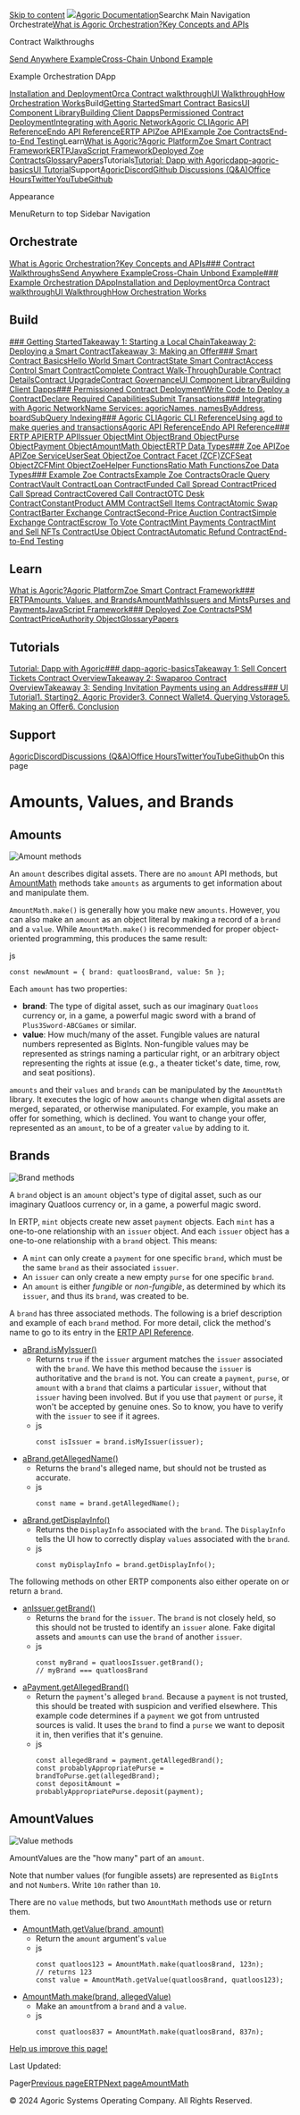 
 [Skip to content](#VPContent) [![](/agoric-logo-red.svg)Agoric Documentation](/)Search`K` Main Navigation Orchestrate[What is Agoric Orchestration?](/guides/orchestration/)[Key Concepts and APIs](/guides/orchestration/key-concepts.html)

Contract Walkthroughs

[Send Anywhere Example](/guides/orchestration/contract-walkthroughs/send-anywhere.html)[Cross-Chain Unbond Example](/guides/orchestration/contract-walkthroughs/cross-chain-unbond.html)

Example Orchestration DApp

[Installation and Deployment](/guides/orchestration/orchestration-basics/installation.html)[Orca Contract walkthrough](/guides/orchestration/orchestration-basics/contract.html)[UI Walkthrough](/guides/orchestration/orchestration-basics/ui.html)[How Orchestration Works](/guides/orchestration/how-orch-works.html)Build[Getting Started](/guides/getting-started/)[Smart Contract Basics](/guides/zoe/contract-basics.html)[UI Component Library](/guides/UIComponentLibrary/)[Building Client Dapps](/guides/getting-started/contract-rpc.html)[Permissioned Contract Deployment](/guides/coreeval/)[Integrating with Agoric Network](/guides/integration/chain-integration.html)[Agoric CLI](/guides/agoric-cli/)[Agoric API Reference](https://agoric-sdk.pages.dev/)[Endo API Reference](https://endojs.github.io/endo/)[ERTP API](/reference/ertp-api/)[Zoe API](/reference/zoe-api/)[Example Zoe Contracts](/guides/zoe/contracts/)[End-to-End Testing](/e2e-testing.html)Learn[What is Agoric?](/what-is-agoric.html)[Agoric Platform](/guides/platform/)[Zoe Smart Contract Framework](/guides/zoe/)[ERTP](/guides/ertp/)[JavaScript Framework](/guides/js-programming/)[Deployed Zoe Contracts](/guides/zoe/actual-contracts/)[Glossary](/glossary/)[Papers](https://agoric.com/papers/)Tutorials[Tutorial: Dapp with Agoric](/guides/getting-started/tutorial/)[dapp-agoric-basics](/guides/getting-started/tutorial-dapp-agoric-basics.html)[UI Tutorial](/guides/getting-started/ui-tutorial/)Support[Agoric](https://agoric.com/)[Discord](https://agoric.com/discord)[Github Discussions (Q&A)](https://github.com/Agoric/agoric-sdk/discussions)[Office Hours](https://github.com/Agoric/agoric-sdk/wiki/Office-Hours)[Twitter](https://twitter.com/agoric)[YouTube](https://www.youtube.com/channel/UCpY91oQLh_Lp0mitdZ5bYWg/)[Github](https://github.com/Agoric/)

Appearance

MenuReturn to top Sidebar Navigation 

Orchestrate
-----------

[What is Agoric Orchestration?](/guides/orchestration/)[Key Concepts and APIs](/guides/orchestration/key-concepts.html)[### Contract Walkthroughs](/guides/orchestration/contract-walkthroughs/)[Send Anywhere Example](/guides/orchestration/contract-walkthroughs/send-anywhere.html)[Cross-Chain Unbond Example](/guides/orchestration/contract-walkthroughs/cross-chain-unbond.html)[### Example Orchestration DApp](/guides/orchestration/orchestration-basics/)[Installation and Deployment](/guides/orchestration/orchestration-basics/installation.html)[Orca Contract walkthrough](/guides/orchestration/orchestration-basics/contract.html)[UI Walkthrough](/guides/orchestration/orchestration-basics/ui.html)[How Orchestration Works](/guides/orchestration/how-orch-works.html)

Build
-----

[### Getting Started](/guides/getting-started/)[Takeaway 1: Starting a Local Chain](/guides/getting-started/explainer-how-to-start-a-local-chain.html)[Takeaway 2: Deploying a Smart Contract](/guides/getting-started/explainer-deploying-a-smart-contact.html)[Takeaway 3: Making an Offer](/guides/getting-started/explainer-how-to-make-an-offer.html)[### Smart Contract Basics](/guides/zoe/contract-basics.html)[Hello World Smart Contract](/guides/zoe/contract-hello.html)[State Smart Contract](/guides/zoe/contract-state.html)[Access Control Smart Contract](/guides/zoe/contract-access-control.html)[Complete Contract Walk-Through](/guides/zoe/contract-walkthru.html)[Durable Contract Details](/guides/zoe/contract-details.html)[Contract Upgrade](/guides/zoe/contract-upgrade.html)[Contract Governance](/guides/governance/)[UI Component Library](/guides/UIComponentLibrary/)[Building Client Dapps](/guides/getting-started/contract-rpc.html)[### Permissioned Contract Deployment](/guides/coreeval/)[Write Code to Deploy a Contract](/guides/coreeval/proposal.html)[Declare Required Capabilities](/guides/coreeval/permissions.html)[Submit Transactions](/guides/coreeval/local-testnet.html)[### Integrating with Agoric Network](/guides/integration/chain-integration.html)[Name Services: agoricNames, namesByAddress, board](/guides/integration/name-services.html)[SubQuery Indexing](/guides/subquery-indexing.html)[### Agoric CLI](/guides/agoric-cli/)[Agoric CLI Reference](/guides/agoric-cli/)[Using agd to make queries and transactions](/guides/agoric-cli/agd-query-tx.html)[Agoric API Reference](https://agoric-sdk.pages.dev/)[Endo API Reference](https://endojs.github.io/endo/)[### ERTP API](/reference/ertp-api/)[ERTP API](/reference/ertp-api/)[Issuer Object](/reference/ertp-api/issuer.html)[Mint Object](/reference/ertp-api/mint.html)[Brand Object](/reference/ertp-api/brand.html)[Purse Object](/reference/ertp-api/purse.html)[Payment Object](/reference/ertp-api/payment.html)[AmountMath Object](/reference/ertp-api/amount-math.html)[ERTP Data Types](/reference/ertp-api/ertp-data-types.html)[### Zoe API](/reference/zoe-api/)[Zoe API](/reference/zoe-api/)[Zoe Service](/reference/zoe-api/zoe.html)[UserSeat Object](/reference/zoe-api/user-seat.html)[Zoe Contract Facet (ZCF)](/reference/zoe-api/zoe-contract-facet.html)[ZCFSeat Object](/reference/zoe-api/zcfseat.html)[ZCFMint Object](/reference/zoe-api/zcfmint.html)[ZoeHelper Functions](/reference/zoe-api/zoe-helpers.html)[Ratio Math Functions](/reference/zoe-api/ratio-math.html)[Zoe Data Types](/reference/zoe-api/zoe-data-types.html)[### Example Zoe Contracts](/guides/zoe/contracts/)[Example Zoe Contracts](/guides/zoe/contracts/)[Oracle Query Contract](/guides/zoe/contracts/oracle.html)[Vault Contract](/guides/zoe/contracts/vault.html)[Loan Contract](/guides/zoe/contracts/loan.html)[Funded Call Spread Contract](/guides/zoe/contracts/fundedCallSpread.html)[Priced Call Spread Contract](/guides/zoe/contracts/pricedCallSpread.html)[Covered Call Contract](/guides/zoe/contracts/covered-call.html)[OTC Desk Contract](/guides/zoe/contracts/otc-desk.html)[ConstantProduct AMM Contract](/guides/zoe/contracts/constantProductAMM.html)[Sell Items Contract](/guides/zoe/contracts/sell-items.html)[Atomic Swap Contract](/guides/zoe/contracts/atomic-swap.html)[Barter Exchange Contract](/guides/zoe/contracts/barter-exchange.html)[Second-Price Auction Contract](/guides/zoe/contracts/second-price-auction.html)[Simple Exchange Contract](/guides/zoe/contracts/simple-exchange.html)[Escrow To Vote Contract](/guides/zoe/contracts/escrow-to-vote.html)[Mint Payments Contract](/guides/zoe/contracts/mint-payments.html)[Mint and Sell NFTs Contract](/guides/zoe/contracts/mint-and-sell-nfts.html)[Use Object Contract](/guides/zoe/contracts/use-obj-example.html)[Automatic Refund Contract](/guides/zoe/contracts/automatic-refund.html)[End-to-End Testing](/e2e-testing.html)

Learn
-----

[What is Agoric?](/what-is-agoric.html)[Agoric Platform](/guides/platform/)[Zoe Smart Contract Framework](/guides/zoe/)[### ERTP](/guides/ertp/)[Amounts, Values, and Brands](/guides/ertp/amounts.html)[AmountMath](/guides/ertp/amount-math.html)[Issuers and Mints](/guides/ertp/issuers-and-mints.html)[Purses and Payments](/guides/ertp/purses-and-payments.html)[JavaScript Framework](/guides/js-programming/)[### Deployed Zoe Contracts](/guides/zoe/actual-contracts/)[PSM Contract](/guides/zoe/actual-contracts/PSM.html)[PriceAuthority Object](/reference/zoe-api/price-authority.html)[Glossary](/glossary/)[Papers](https://agoric.com/papers/)

Tutorials
---------

[Tutorial: Dapp with Agoric](/guides/getting-started/tutorial/)[### dapp-agoric-basics](/guides/getting-started/tutorial-dapp-agoric-basics.html)[Takeaway 1: Sell Concert Tickets Contract Overview](/guides/getting-started/sell-concert-tickets-contract-explainer.html)[Takeaway 2: Swaparoo Contract Overview](/guides/getting-started/swaparoo-how-to-swap-assets-explainer.html)[Takeaway 3: Sending Invitation Payments using an Address](/guides/getting-started/swaparoo-making-a-payment-explainer.html)[### UI Tutorial](/guides/getting-started/ui-tutorial/)[1. Starting](/guides/getting-started/ui-tutorial/starting.html)[2. Agoric Provider](/guides/getting-started/ui-tutorial/agoric-provider.html)[3. Connect Wallet](/guides/getting-started/ui-tutorial/connect-wallet.html)[4. Querying Vstorage](/guides/getting-started/ui-tutorial/querying-vstorage.html)[5. Making an Offer](/guides/getting-started/ui-tutorial/making-an-offer.html)[6. Conclusion](/guides/getting-started/ui-tutorial/conclusion.html)

Support
-------

[Agoric](https://agoric.com/)[Discord](https://agoric.com/discord)[Discussions (Q&A)](https://github.com/Agoric/agoric-sdk/discussions)[Office Hours](https://github.com/Agoric/agoric-sdk/wiki/Office-Hours)[Twitter](https://twitter.com/agoric)[YouTube](https://www.youtube.com/channel/UCpY91oQLh_Lp0mitdZ5bYWg/)[Github](https://github.com/Agoric/)On this page

Amounts, Values, and Brands [​](#amounts-values-and-brands)
===========================================================

Amounts [​](#amounts)
---------------------

![Amount methods](/assets/amount.DfNdaQdA.svg)

An `amount` describes digital assets. There are no `amount` API methods, but [AmountMath](/reference/ertp-api/amount-math.html) methods take `amounts` as arguments to get information about and manipulate them.

`AmountMath.make()` is generally how you make new `amounts`. However, you can also make an `amount` as an object literal by making a record of a `brand` and a `value`. While `AmountMath.make()` is recommended for proper object-oriented programming, this produces the same result:

js
```
const newAmount = { brand: quatloosBrand, value: 5n };
```

Each `amount` has two properties:

* **brand**: The type of digital asset, such as our imaginary `Quatloos` currency or, in a game, a powerful magic sword with a brand of `Plus3Sword-ABCGames` or similar.
* **value**: How much/many of the asset. Fungible values are natural numbers represented as BigInts. Non-fungible values may be represented as strings naming a particular right, or an arbitrary object representing the rights at issue (e.g., a theater ticket's date, time, row, and seat positions).

`amounts` and their `values` and `brands` can be manipulated by the `AmountMath` library. It executes the logic of how `amounts` change when digital assets are merged, separated, or otherwise manipulated. For example, you make an offer for something, which is declined. You want to change your offer, represented as an `amount`, to be of a greater `value` by adding to it.

Brands [​](#brands)
-------------------

![Brand methods](/assets/brand.BCSTlfch.svg)

A `brand` object is an `amount` object's type of digital asset, such as our imaginary Quatloos currency or, in a game, a powerful magic sword.

In ERTP, `mint` objects create new asset `payment` objects. Each `mint` has a one-to-one relationship with an `issuer` object. And each `issuer` object has a one-to-one relationship with a `brand` object. This means:

* A `mint` can only create a `payment` for one specific `brand`, which must be the same `brand` as their associated `issuer`.
* An `issuer` can only create a new empty `purse` for one specific `brand`.
* An `amount` is either *fungible* or *non-fungible*, as determined by which its `issuer`, and thus its `brand`, was created to be.

A `brand` has three associated methods. The following is a brief description and example of each `brand` method. For more detail, click the method's name to go to its entry in the [ERTP API Reference](/reference/ertp-api/).

* [aBrand.isMyIssuer()](/reference/ertp-api/brand.html#abrand-ismyissuer-allegedissuer)
  + Returns `true` if the `issuer` argument matches the `issuer` associated with the `brand`. We have this method because the `issuer` is authoritative and the `brand` is not. You can create a `payment`, `purse`, or `amount` with a `brand` that claims a particular `issuer`, without that `issuer` having been involved. But if you use that `payment` or `purse`, it won't be accepted by genuine ones. So to know, you have to verify with the `issuer` to see if it agrees.
  + js
    ```
    const isIssuer = brand.isMyIssuer(issuer);
    ```
* [aBrand.getAllegedName()](/reference/ertp-api/brand.html#abrand-getallegedname)
  + Returns the `brand`'s alleged name, but should not be trusted as accurate.
  + js
    ```
    const name = brand.getAllegedName();
    ```
* [aBrand.getDisplayInfo()](/reference/ertp-api/brand.html#abrand-getdisplayinfo)
  + Returns the `DisplayInfo` associated with the `brand`. The `DisplayInfo` tells the UI how to correctly display `values` associated with the `brand`.
  + js
    ```
    const myDisplayInfo = brand.getDisplayInfo();
    ```

The following methods on other ERTP components also either operate on or return a `brand`.

* [anIssuer.getBrand()](/reference/ertp-api/issuer.html#anissuer-getbrand)
  + Returns the `brand` for the `issuer`. The `brand` is not closely held, so this should not be trusted to identify an `issuer` alone. Fake digital assets and `amount`s can use the `brand` of another `issuer`.
  + js
    ```
    const myBrand = quatloosIssuer.getBrand();
    // myBrand === quatloosBrand
    ```
* [aPayment.getAllegedBrand()](/reference/ertp-api/payment.html#apayment-getallegedbrand)
  + Return the `payment`'s alleged `brand`. Because a `payment` is not trusted, this should be treated with suspicion and verified elsewhere. This example code determines if a `payment` we got from untrusted sources is valid. It uses the `brand` to find a `purse` we want to deposit it in, then verifies that it's genuine.
  + js
    ```
    const allegedBrand = payment.getAllegedBrand();
    const probablyAppropriatePurse = brandToPurse.get(allegedBrand);
    const depositAmount = probablyAppropriatePurse.deposit(payment);
    ```

AmountValues [​](#amountvalues)
-------------------------------

![Value methods](/assets/value.CUtuyJpF.svg)

AmountValues are the "how many" part of an `amount`.

Note that number values (for fungible assets) are represented as `BigInt`s and not `Number`s. Write `10n` rather than `10`.

There are no `value` methods, but two `AmountMath` methods use or return them.

* [AmountMath.getValue(brand, amount)](/reference/ertp-api/amount-math.html#amountmath-getvalue-brand-amount)
  + Return the `amount` argument's `value`
  + js
    ```
    const quatloos123 = AmountMath.make(quatloosBrand, 123n);
    // returns 123
    const value = AmountMath.getValue(quatloosBrand, quatloos123);
    ```
* [AmountMath.make(brand, allegedValue)](/reference/ertp-api/amount-math.html#amountmath-make-brand-allegedvalue)
  + Make an `amount`from a `brand` and a `value`.
  + js
    ```
    const quatloos837 = AmountMath.make(quatloosBrand, 837n);
    ```
 [Help us improve this page!](https://github.com/Agoric/documentation/edit/main/main/guides/ertp/amounts.md)

Last Updated: 

Pager[Previous pageERTP](/guides/ertp/)[Next pageAmountMath](/guides/ertp/amount-math.html)

© 2024 Agoric Systems Operating Company. All Rights Reserved.



